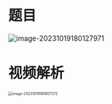 # 题目

![image-20231019180127971](https://cvp.oss-cn-shanghai.aliyuncs.com/picgo/202310191801054.png)



# 视频解析

<img src="https://cvp.oss-cn-shanghai.aliyuncs.com/picgo/202310191808462.png" alt="image-20231019180807372" style="zoom:50%;" />
